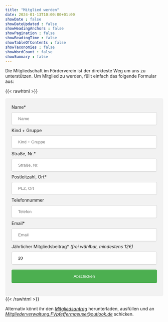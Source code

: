 ```yaml
---
title: "Mitglied werden"
date: 2024-01-13T10:00:00+01:00
showDate : false
showDateUpdated : false
showHeadingAnchors : false
showPagination : false
showReadingTime : false
showTableOfContents : false
showTaxonomies : false 
showWordCount : false
showSummary : false
---
```


Die Mitgliedschaft im Förderverein ist der direkteste Weg um uns zu unterstützen.
Um Mitglied zu werden, füllt einfach das folgende Formular aus: 

{{< rawhtml >}}
<style>
input[type=text], input[type=email], input[type=number] {
  width: 100%;
  padding: 12px 20px;
  margin: 8px 0;
  display: inline-block;
  border: 1px solid #ccc;
  border-radius: 4px;
  box-sizing: border-box;
}

input[type=submit] {
  width: 100%;
  background-color: #4CAF50;
  color: white;
  padding: 14px 20px;
  margin: 8px 0;
  border: none;
  border-radius: 4px;
  cursor: pointer;
}

input[type=submit]:hover {
  background-color: #45a049;
}

.mitgliedsantrag {
  border-radius: 5px;
  background-color: #f2f2f2;
  padding: 20px;
}
</style>
<div class="mitgliedsantrag">
<form action="https://submit-form.com/CVtYg5Jj1">
    <!-- We don't want users to end up an a different page, see https://documentation.formspark.io/customization/redirection.html#specifying-a-custom-redirect-url -->
    <input
        type="hidden"
        name="_redirect"
        value="https://fv-pfeffermaeuse.de/membership-success/"
    /> 
    <input type="hidden" name="_append" value="false" />
    <!-- Actual form -->
    <label for="name">Name*</label>
        <input type="text" id="name" name="Name" placeholder="Name" required/>
    <br><label for="kind">Kind + Gruppe</label>
        <input type="text" id="kind" name="Kind" placeholder="Kind + Gruppe" />
    <br><label for="street">Straße, Nr.*</label>
        <input type="text" id="street" name="Straße" placeholder="Straße, Nr." required />  
    <br><label for="zip">Postleitzahl, Ort*</label>
        <input type="text" id="zip" name="PLZ" placeholder="PLZ, Ort" required /> 
    <br><label for="phone">Telefonnummer</label>
        <input type="text" id="phone" name="Telefonnummer" placeholder="Telefon" />  
    <br><label for="email">Email*</label>
        <input type="email" id="email" name="Email" placeholder="Email" required />
    <br><label for="beitrag">Jährlicher Mitgliedsbeitrag* <i>(frei wählbar, mindestens 12€)</i></label>
        <input type="number" id="beitrag" name="Beitrag" min="12" value="20">   
    <br><input type="submit" value="Abschicken" />
</form>
</div>
{{< /rawhtml >}}

Alternativ könnt ihr den *[Mitgliedsantrag](20220405_Mitgliedsantrag.pdf)* herunterladen, ausfüllen und an *[Mitgliederverwaltung.FVpfeffermaeuse@outlook.de](mailto:Mitgliederverwaltung.FVpfeffermaeuse@outlook.de)* schicken.
